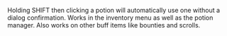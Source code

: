 Holding SHIFT then clicking a potion will automatically use one without a dialog confirmation. Works in the inventory menu as well as the potion manager. Also works on other buff items like bounties and scrolls.